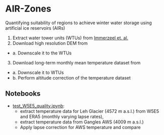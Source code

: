 # AIR-Zones
Quantifying suitability of regions to achieve winter water storage using artificial ice reservoirs (AIRs)

1. Extract water tower units (WTUs) from [Immerzeel et. al.](https://www.nature.com/articles/s41586-019-1822-y)
2. Download high resolution DEM from 
  - a. Downscale it to the WTUs
3. Download long-term monthly mean temperature dataset from 
  - a. Downscale it to WTUs
  - b. Perform altitude correction of the temperature dataset

## Notebooks
- [test_W5E5_quality.ipynb](docs/test_W5E5_quality.ipynb): 
    - extract temperature data for Leh Glacier (4572 m a.s.l.) from W5E5 and ERA5 (monthly varying lapse rates),
    - extract temperature data from Gangles AWS (4009 m a.s.l.)
    - Apply lapse correction for AWS temperature and compare
